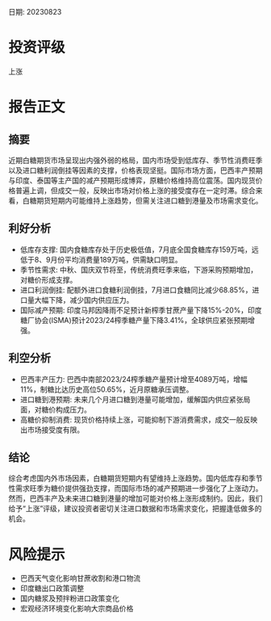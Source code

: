 
日期: 20230823

# 投资评级

上涨

# 报告正文

## 摘要

近期白糖期货市场呈现出内强外弱的格局，国内市场受到低库存、季节性消费旺季以及进口糖利润倒挂等因素的支撑，价格表现坚挺。国际市场方面，巴西丰产预期与印度、泰国等主产国的减产预期形成博弈，原糖价格维持高位震荡。国内现货价格普遍上调，但成交一般，反映出市场对价格上涨的接受度存在一定时滞。综合来看，白糖期货短期内可能维持上涨趋势，但需关注进口糖到港量及市场需求变化。

## 利好分析

* 低库存支撑: 国内食糖库存处于历史极低值，7月底全国食糖库存159万吨，远低于8、9月份平均消费量189万吨，供需缺口明显。
* 季节性需求: 中秋、国庆双节将至，传统消费旺季来临，下游采购预期增加，对糖价形成支撑。
* 进口利润倒挂: 配额外进口食糖利润倒挂，7月进口食糖同比减少68.85%，进口量大幅下降，减少国内供应压力。
* 国际减产预期: 印度马邦因降雨不足预计新榨季甘蔗产量下降15%-20%，印度糖厂协会(ISMA)预计2023/24榨季糖产量下降3.41%，全球供应紧张预期增强。

## 利空分析

* 巴西丰产压力: 巴西中南部2023/24榨季糖产量预计增至4089万吨，增幅11%，制糖比达历史高位50.65%，近月原糖承压调整。
* 进口糖到港预期: 未来几个月进口糖到港量可能增加，缓解国内供应紧张局面，对糖价构成压力。
* 高糖价抑制消费: 现货价格持续上涨，可能抑制下游消费需求，成交一般反映出市场接受度有限。

## 结论

综合考虑国内外市场因素，白糖期货短期内有望维持上涨趋势。国内低库存和季节性需求旺季为糖价提供强劲支撑，而国际市场的减产预期进一步强化了上涨动力。然而，巴西丰产及未来进口糖到港量的增加可能对价格上涨形成制约。因此，我们给予“上涨”评级，建议投资者密切关注进口数据和市场需求变化，把握逢低做多的机会。

# 风险提示

* 巴西天气变化影响甘蔗收割和港口物流
* 印度糖出口政策调整
* 国内糖浆及预拌粉进口政策变化
* 宏观经济环境变化影响大宗商品价格
